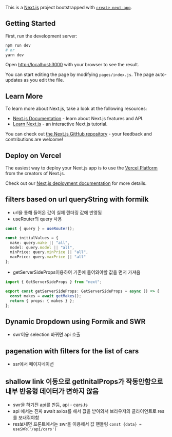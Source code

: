 This is a [Next.js](https://nextjs.org/) project bootstrapped with [`create-next-app`](https://github.com/vercel/next.js/tree/canary/packages/create-next-app).

## Getting Started

First, run the development server:

```bash
npm run dev
# or
yarn dev
```

Open [http://localhost:3000](http://localhost:3000) with your browser to see the result.

You can start editing the page by modifying `pages/index.js`. The page auto-updates as you edit the file.

## Learn More

To learn more about Next.js, take a look at the following resources:

- [Next.js Documentation](https://nextjs.org/docs) - learn about Next.js features and API.
- [Learn Next.js](https://nextjs.org/learn) - an interactive Next.js tutorial.

You can check out [the Next.js GitHub repository](https://github.com/vercel/next.js/) - your feedback and contributions are welcome!

## Deploy on Vercel

The easiest way to deploy your Next.js app is to use the [Vercel Platform](https://vercel.com/import?utm_medium=default-template&filter=next.js&utm_source=create-next-app&utm_campaign=create-next-app-readme) from the creators of Next.js.

Check out our [Next.js deployment documentation](https://nextjs.org/docs/deployment) for more details.

## filters based on url queryString with formilk

- url을 통해 들어온 값이 실제 렌더링 값에 반영됨
- useRouter의 query 사용

```ts
const { query } = useRouter();

const initialValues = {
  make: query.make || "all",
  model: query.model || "all",
  minPrice: query.minPrice || "all",
  maxPrice: query.maxPrice || "all"
};
```

- getServerSideProps이용하여 기존에 들어와야할 값을 먼저 가져옴

```ts
import { GetServerSideProps } from "next";

export const getServerSideProps: GetServerSideProps = async () => {
  const makes = await getMakes();
  return { props: { makes } };
};
```

## Dynamic Dropdown using Formik and SWR

- swr이용 selection 바뀌면 api 호출

## pagenation with filters for the list of cars

- ssr에서 페이지네이션

## shallow link 이동으로 getInitalProps가 작동안함으로 내부 반응형 데이터가 변하지 않음

- swr을 하기전 api를 만듬, api - cars.ts
- api 에서는 진짜 await axios를 해서 값을 받아와서 브라우저의 클라이언트로 res를 보내줘야함
- res보내면 프론트에서는 swr을 이용해서 값 핸들링 `const {data} = useSWR('/api/cars')`
